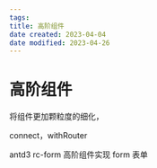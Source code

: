 ```yaml
---
tags:
title: 高阶组件
date created: 2023-04-04
date modified: 2023-04-26
---
```


# 高阶组件

将组件更加颗粒度的细化，

connect，withRouter

antd3 rc-form 高阶组件实现 form 表单
